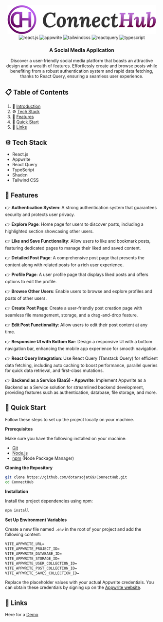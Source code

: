 <div align="center">
  <br />
      <img src="/public/assets/images/logo-connect-hub.png" alt="Project Banner">
  <br />

  <div>
    <img src="https://img.shields.io/badge/-React_JS-black?style=for-the-badge&logoColor=white&logo=react&color=61DAFB" alt="react.js" />
    <img src="https://img.shields.io/badge/-Appwrite-black?style=for-the-badge&logoColor=white&logo=appwrite&color=FD366E" alt="appwrite" />
    <img src="https://img.shields.io/badge/-Tailwind_CSS-black?style=for-the-badge&logoColor=white&logo=tailwindcss&color=06B6D4" alt="tailwindcss" />
    <img src="https://img.shields.io/badge/-React_Query-black?style=for-the-badge&logoColor=white&logo=reactquery&color=FF4154" alt="reactquery" />
    <img src="https://img.shields.io/badge/-Typescript-black?style=for-the-badge&logoColor=white&logo=typescript&color=3178C6" alt="typescript" />
  </div>

  <h3 align="center">A Social Media Application</h3>

  <div align="center">
     Discover a user-friendly social media platform that boasts an attractive design and a wealth of features. Effortlessly create and browse posts while benefiting from a robust authentication system and rapid data fetching, thanks to React Query, ensuring a seamless user experience.
    </div>
  </div>

## 📋 <a name="table">Table of Contents</a>

1. 🤖 [Introduction](#introduction)
2. ⚙️ [Tech Stack](#tech-stack)
3. 🔋 [Features](#features)
4. 🤸 [Quick Start](#quick-start)
5. 🔗 [Links](#links)

## <a name="tech-stack">⚙️ Tech Stack</a>

- React.js
- Appwrite
- React Query
- TypeScript
- Shadcn
- Tailwind CSS

## <a name="features">🔋 Features</a>

👉 **Authentication System**: A strong authentication system that guarantees security and protects user privacy.

👉 **Explore Page**: Home page for users to discover posts, including a highlighted section showcasing other users.

👉 **Like and Save Functionality**: Allow users to like and bookmark posts, featuring dedicated pages to manage their liked and saved content.

👉 **Detailed Post Page**: A comprehensive post page that presents the content along with related posts for a rich user experience.

👉 **Profile Page**: A user profile page that displays liked posts and offers options to edit the profile.

👉 **Browse Other Users**: Enable users to browse and explore profiles and posts of other users.

👉 **Create Post Page**: Create a user-friendly post creation page with seamless file management, storage, and a drag-and-drop feature.

👉 **Edit Post Functionality**: Allow users to edit their post content at any time.

👉 **Responsive UI with Bottom Bar**: Design a responsive UI with a bottom navigation bar, enhancing the mobile app experience for smooth navigation.

👉 **React Query Integration**: Use React Query (Tanstack Query) for efficient data fetching, including auto caching to boost performance, parallel queries for quick data retrieval, and first-class mutations.

👉 **Backend as a Service (BaaS) - Appwrite**: Implement Appwrite as a Backend as a Service solution for streamlined backend development, providing features such as authentication, database, file storage, and more.

## <a name="quick-start">🤸 Quick Start</a>

Follow these steps to set up the project locally on your machine.

**Prerequisites**

Make sure you have the following installed on your machine:

- [Git](https://git-scm.com/)
- [Node.js](https://nodejs.org/en)
- [npm](https://www.npmjs.com/) (Node Package Manager)

**Cloning the Repository**

```bash
git clone https://github.com/dotarsojat69/ConnectHub.git
cd ConnectHub
```

**Installation**

Install the project dependencies using npm:

```bash
npm install
```

**Set Up Environment Variables**

Create a new file named `.env` in the root of your project and add the following content:

```env
VITE_APPWRITE_URL=
VITE_APPWRITE_PROJECT_ID=
VITE_APPWRITE_DATABASE_ID=
VITE_APPWRITE_STORAGE_ID=
VITE_APPWRITE_USER_COLLECTION_ID=
VITE_APPWRITE_POST_COLLECTION_ID=
VITE_APPWRITE_SAVES_COLLECTION_ID=
```

Replace the placeholder values with your actual Appwrite credentials. You can obtain these credentials by signing up on the [Appwrite website](https://appwrite.io/).

## <a name="links">🔗 Links</a>

Here for a [Demo](https://connect-hub-sand.vercel.app/)